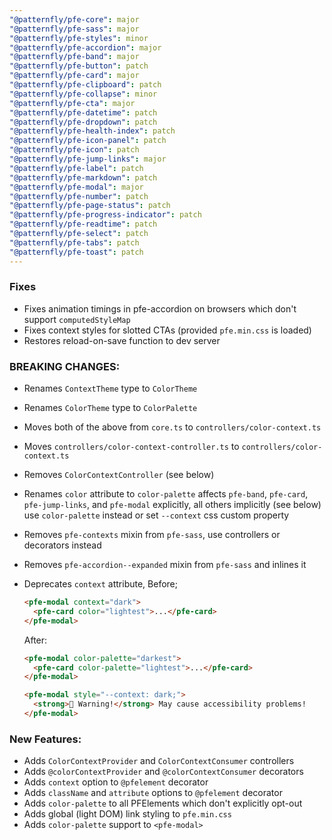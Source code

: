 ```yaml
---
"@patternfly/pfe-core": major
"@patternfly/pfe-sass": major
"@patternfly/pfe-styles": minor
"@patternfly/pfe-accordion": major
"@patternfly/pfe-band": major
"@patternfly/pfe-button": patch
"@patternfly/pfe-card": major
"@patternfly/pfe-clipboard": patch
"@patternfly/pfe-collapse": minor
"@patternfly/pfe-cta": major
"@patternfly/pfe-datetime": patch
"@patternfly/pfe-dropdown": patch
"@patternfly/pfe-health-index": patch
"@patternfly/pfe-icon-panel": patch
"@patternfly/pfe-icon": patch
"@patternfly/pfe-jump-links": major
"@patternfly/pfe-label": patch
"@patternfly/pfe-markdown": patch
"@patternfly/pfe-modal": major
"@patternfly/pfe-number": patch
"@patternfly/pfe-page-status": patch
"@patternfly/pfe-progress-indicator": patch
"@patternfly/pfe-readtime": patch
"@patternfly/pfe-select": patch
"@patternfly/pfe-tabs": patch
"@patternfly/pfe-toast": patch
---
```


### Fixes
- Fixes animation timings in pfe-accordion on browsers which don't support `computedStyleMap`
- Fixes context styles for slotted CTAs (provided `pfe.min.css` is loaded)
- Restores reload-on-save function to dev server

### BREAKING CHANGES:
- Renames `ContextTheme` type to `ColorTheme`
- Renames `ColorTheme` type to `ColorPalette`
- Moves both of the above from `core.ts` to `controllers/color-context.ts`
- Moves `controllers/color-context-controller.ts` to `controllers/color-context.ts`
- Removes `ColorContextController` (see below)
- Renames `color` attribute to `color-palette`
  affects `pfe-band`, `pfe-card`, `pfe-jump-links`, and `pfe-modal` explicitly, all others implicitly (see below)
  use `color-palette` instead or set `--context` css custom property
- Removes `pfe-contexts` mixin from `pfe-sass`, use controllers or decorators instead
- Removes `pfe-accordion--expanded` mixin from `pfe-sass` and inlines it
- Deprecates `context` attribute,
    Before;
    ```html
    <pfe-modal context="dark">
      <pfe-card color="lightest">...</pfe-card>
    </pfe-modal>
    ```

    After:
    ```html
    <pfe-modal color-palette="darkest">
      <pfe-card color-palette="lightest">...</pfe-card>
    </pfe-modal>

    <pfe-modal style="--context: dark;">
      <strong>🚨 Warning!</strong> May cause accessibility problems!
    </pfe-modal>
    ```

### New Features:

- Adds `ColorContextProvider` and `ColorContextConsumer` controllers
- Adds `@colorContextProvider` and `@colorContextConsumer` decorators
- Adds `context` option to `@pfelement` decorator
- Adds `className` and `attribute` options to `@pfelement` decorator
- Adds `color-palette` to all PFElements which don't explicitly opt-out
- Adds global (light DOM) link styling to `pfe.min.css`
- Adds `color-palette` support to `<pfe-modal>`
